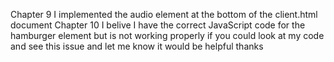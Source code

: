 Chapter 9 
I implemented the audio element at the bottom of the client.html document
Chapter 10 
I belive I have the correct JavaScript code for the hamburger element but
is not working properly if you could look at my code and see this issue 
and let me know it would be helpful thanks